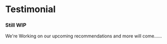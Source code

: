 # Testimonial 

### Still WIP ###


We're Working on our upcoming recommendations and more will come......